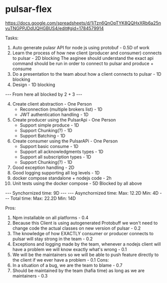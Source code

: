 # pulsar-flex

https://docs.google.com/spreadsheets/d/1iTzn6QnOpTYK8QQHxXRb6a25nvuTNGPPJDdUQHGBUS4/edit#gid=1784579914

Tasks:
1. Auto generate pulasr API for node js using protobuf - 0.5D of work
2. Learn the process of how new client (producer and  consumer) connects to pulsar - 2D blocking
The asginee should understand the exact api command should be run in order to connect to pulsar and produce + consume
3. Do a presentation to the team about how a client connects to pulsar - 1D blocking
4. Design - 1D blocking

--- From here all blocked by 2 + 3 ---

4. Create client abstraction - One Person
    - Reconnection (multiple brokers list) - 1D
    - JWT authentication handling - 1D
5. Create producer using the PulsarApi - One Person
    - Support simple produce - 1D
    - Support Chunking(?)  - 1D
    - Support Batching - 1D
6. Create consumer using the PulsarAPi - One Person
    - Support basic consume - 1D
    - Support all acknowledgments types - 1D
    - Support all subscription types - 1D
    - Support Chunking(?) - 1D
7. Good exception handling - 2D
8. Good logging supporting all log levels - 1D 
9. docker compose standalone + nodejs code - 2h
10. Unit tests using the docker compose - 5D Blocked by all above

--- Synchornized time: 9D ---
--- Asynchornized time: Max: 12.2D Min: 4D
--- Total time: Max: 22.2D Min: 14D

Pros:
1. Npm installable on all platforms - 0.4
2. Because this Client is using autogenerated Protobuff we won't need to change code the actual classes on new version of pulsar - 0.2
3. The knowledge of how EXACTLY consumer or producer connects to pulsar will stay strong in the team - 0.2
4. Exceptions and logging made by the team, whenever a nodejs client will have a problem we will know exactly what's wrong - 0.1
5. We will be the maintainers so we will be able to push feature directly to the client if we ever have a problem - 0.1
Cons:
1. In a situation of a bug, we are the team to blame - 0.7
2. Should be maintained by the team (hafia time) as long as we are maintainers - 0.3
	